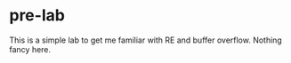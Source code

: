 # pre-lab

This is a simple lab to get me familiar with RE and buffer overflow.
Nothing fancy here.
